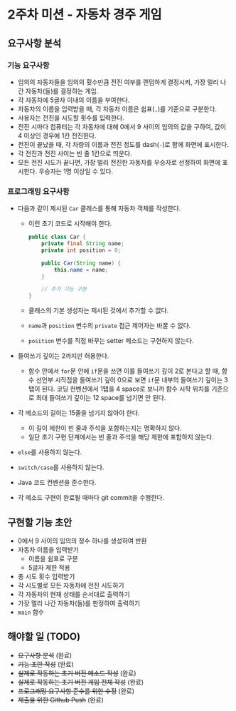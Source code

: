 # 2주차 미션 - 자동차 경주 게임

## 요구사항 분석

### 기능 요구사항

* 임의의 자동차들을 임의의 횟수만큼 전진 여부를 랜덤하게 결정시켜, 가장 멀리 나간 자동차(들)를 결정하는 게임.
* 각 자동차에 5글자 이내의 이름을 부여한다.
* 자동차의 이름을 입력받을 때, 각 자동차 이름은 쉼표(`,`)를 기준으로 구분한다.
* 사용자는 전진을 시도할 횟수를 입력한다.
* 전진 시마다 컴퓨터는 각 자동차에 대해 0에서 9 사이의 임의의 값을 구하여, 값이 4 이상인 경우에 1칸 전진한다.
* 전진이 끝났을 때, 각 차량의 이름과 전진 정도를 dash(`-`)로 함께 화면에 표시한다.
* 각 전진과 전진 사이는 빈 줄 1칸으로 띄운다.
* 모든 전진 시도가 끝나면, 가장 멀리 전진한 자동차를 우승자로 선정하여 화면에 표시한다. 우승자는 1명 이상일 수 있다.

### 프로그래밍 요구사항

* 다음과 같이 제시된 `Car` 클래스를 통해 자동차 객체를 작성한다.

  * 이런 초기 코드로 시작해야 한다.

    ```java
    public class Car {
        private final String name;
        private int position = 0;
    
        public Car(String name) {
            this.name = name;
        }
    
        // 추가 기능 구현
    }
    ```

  * 클래스의 기본 생성자는 제시된 것에서 추가할 수 없다.

  * `name`과 `position` 변수의 `private` 접근 제어자는 바꿀 수 없다.

  * `position` 변수를 직접 바꾸는 setter 메소드는 구현하지 않는다.

* 들여쓰기 깊이는 2까지만 허용한다.

  * 함수 안에서 `for`문 안에 `if`문을 쓰면 이를 들여쓰기 깊이 2로 본다고 할 때, 함수 선언부 시작점을 들여쓰기 깊이 0으로 보면 `if`문 내부의 들여쓰기 깊이는 3탭이 된다. 코딩 컨벤션에서 1탭을 4 space로 보니까 함수 시작 위치를 기준으로 최대 들여쓰기 깊이는 12 space를 넘기면 안 된다.

* 각 메소드의 길이는 15줄을 넘기지 않아야 한다.
  * 이 길이 제한이 빈 줄과 주석을 포함하는지는 명확하지 않다.
  * 일단 초기 구현 단계에서는 빈 줄과 주석을 해당 제한에 포함하지 않는다.

* `else`를 사용하지 않는다.

* `switch/case`를 사용하지 않는다.

* Java 코드 컨벤션을 준수한다.

* 각 메소드 구현이 완료될 때마다 git commit을 수행한다.

## 구현할 기능 초안

* 0에서 9 사이의 임의의 정수 하나를 생성하여 반환
* 자동차 이름을 입력받기
  * 이름을 쉼표로 구분
  * 5글자 제한 적용
* 총 시도 횟수 입력받기
* 각 시도별로 모든 자동차에 전진 시도하기
* 각 자동차의 현재 상태를 순서대로 출력하기
* 가장 멀리 나간 자동차(들)를 판정하여 출력하기
* `main` 함수

## 해야할 일 (TODO)

* ~~요구사항 분석~~ (완료)
* ~~기능 초안 작성~~ (완료)
* ~~실제로 작동하는 초기 버전 메소드 작성~~ (완료)
* ~~실제로 작동하는 초기 버전 게임 전체 작성~~ (완료)
* ~~프로그래밍 요구사항 준수를 위한 수정~~ (완료)
* ~~제출을 위한 Github Push~~ (완료)

